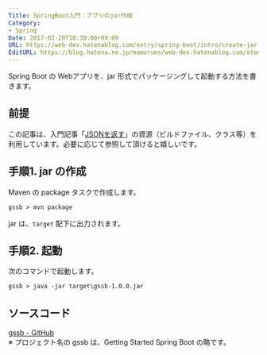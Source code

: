 ```yaml
---
Title: SpringBoot入門：アプリのjar作成
Category:
- Spring
Date: 2017-02-20T18:30:00+09:00
URL: https://web-dev.hatenablog.com/entry/spring-boot/intro/create-jar
EditURL: https://blog.hatena.ne.jp/mamorums/web-dev.hatenablog.com/atom/entry/10328749687179108483
---
```


Spring Boot の Webアプリを、jar 形式でパッケージングして起動する方法を書きます。


## 前提
この記事は、入門記事「[JSONを返す](/entry/spring-boot/intro/response-json)」の資源（ビルドファイル、クラス等）を利用しています。必要に応じて参照して頂けると嬉しいです。


## 手順1. jar の作成
Maven の package タスクで作成します。

```txt
gssb > mvn package
```

jar は、`target` 配下に出力されます。


## 手順2. 起動
次のコマンドで起動します。

```txt
gssb > java -jar target\gssb-1.0.0.jar
```


## ソースコード
[gssb - GitHub](https://github.com/mamorum/blog/tree/master/code/gssb)  
※ プロジェクト名の gssb は、Getting Started Spring Boot の略です。
